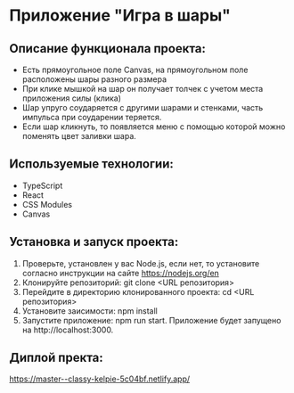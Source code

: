 # Приложение "Игра в шары"

## Описание функционала проекта:
- Есть прямоугольное поле Canvas, на прямоугольном поле расположены шары разного размера
- При клике мышкой на шар он получает толчек с учетом места приложения силы (клика)
- Шар упруго соударяется с другими шарами и стенками, часть импульса при соударении теряется. 
- Если шар кликнуть, то появляется меню с помощью которой можно поменять цвет заливки шара. 

## Используемые технологии:
- TypeScript
- React
- CSS Modules
- Canvas

## Установка и запуск проекта:
1. Проверьте, установлен у вас Node.js, если нет, то установите согласно инструкции на сайте https://nodejs.org/en
2. Клонируйте репозиторий: git clone <URL репозитория>
3. Перейдите в директорию клонированного проекта: cd <URL репозитория>
4. Установите заисимости: npm install
5. Запустите приложение: npm run start.
Приложение будет запущено на http://localhost:3000.

## Диплой пректа:
https://master--classy-kelpie-5c04bf.netlify.app/
